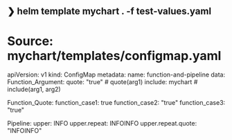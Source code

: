 ❯ helm template mychart . -f test-values.yaml
---
# Source: mychart/templates/configmap.yaml
apiVersion: v1
kind: ConfigMap
metadata:
  name: function-and-pipeline
data:
  Function_Argument:
    quote: "true"     # quote(arg1)
    include: mychart  # include(arg1, arg2)

  Function_Quote:
    function_case1: true
    function_case2: "true"
    function_case3: "true"

  Pipeline:
    upper: INFO
    upper.repeat: INFOINFO
    upper.repeat.quote: "INFOINFO"


